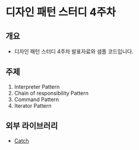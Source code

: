 # 디자인 패턴 스터디 4주차
## 개요
* 디자인 패턴 스터디 4주차 발표자료와 샘플 코드입니다.

## 주제
1. Interpreter Pattern 
2. Chain of responsibility Pattern
3. Command Pattern
4. Iterator Pattern

## 외부 라이브러리
* [Catch](https://github.com/philsquared/Catch)
